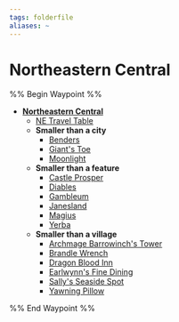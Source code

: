```yaml
---
tags: folderfile
aliases: ~
---
```


# Northeastern Central

%% Begin Waypoint %%

* **[Northeastern Central](Northeastern%20Central.md)**
  * [NE Travel Table](NE%20Travel%20Table.md)
  * **Smaller than a city**
    * [Benders](Smaller%20than%20a%20city\Benders.md)
    * [Giant's Toe](Smaller%20than%20a%20city\Giant's%20Toe.md)
    * [Moonlight](Smaller%20than%20a%20city\Moonlight.md)
  * **Smaller than a feature**
    * [Castle Prosper](Smaller%20than%20a%20feature\Castle%20Prosper.md)
    * [Diables](Smaller%20than%20a%20feature\Diables.md)
    * [Gambleum](Smaller%20than%20a%20feature\Gambleum.md)
    * [Janesland](Smaller%20than%20a%20feature\Janesland.md)
    * [Magius](Smaller%20than%20a%20feature\Magius.md)
    * [Yerba](Smaller%20than%20a%20feature\Yerba.md)
  * **Smaller than a village**
    * [Archmage Barrowinch's Tower](Smaller%20than%20a%20village\Archmage%20Barrowinch's%20Tower.md)
    * [Brandle Wrench](Smaller%20than%20a%20village\Brandle%20Wrench.md)
    * [Dragon Blood Inn](Smaller%20than%20a%20village\Dragon%20Blood%20Inn.md)
    * [Earlwynn's Fine Dining](Smaller%20than%20a%20village\Earlwynn's%20Fine%20Dining.md)
    * [Sally's Seaside Spot](Smaller%20than%20a%20village\Sally's%20Seaside%20Spot.md)
    * [Yawning Pillow](Smaller%20than%20a%20village\Yawning%20Pillow.md)

%% End Waypoint %%
